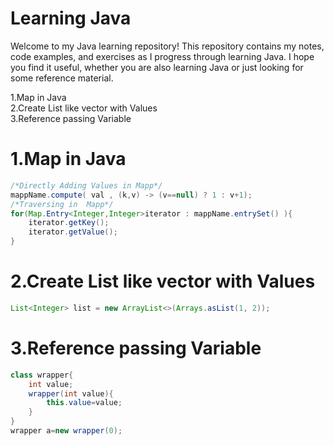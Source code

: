 # Learning Java

Welcome to my Java learning repository! This repository contains my notes, code examples, and exercises as I progress through learning Java.
I hope you find it useful, whether you are also learning Java or just looking for some reference material.


1.Map in Java<br>
2.Create List like vector with Values<br>
3.Reference passing Variable<br>


# 1.Map in Java
```java
/*Directly Adding Values in Mapp*/
mappName.compute( val , (k,v) -> (v==null) ? 1 : v+1);
/*Traversing in  Mapp*/
for(Map.Entry<Integer,Integer>iterator : mappName.entrySet() ){
    iterator.getKey();
    iterator.getValue();
}
```

# 2.Create List like vector with Values
```java
List<Integer> list = new ArrayList<>(Arrays.asList(1, 2));
```
# 3.Reference passing Variable
```java
class wrapper{
    int value;
    wrapper(int value){
        this.value=value;
    }
}
wrapper a=new wrapper(0);
```

